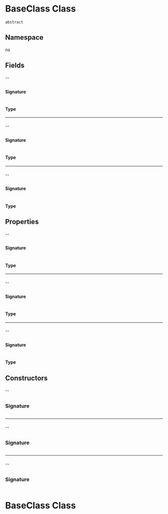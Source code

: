 # BaseClass Class
`abstract`

## Namespace
ns

## Fields
### ``

#### Signature
```apex

``` 

#### Type

---

### ``

#### Signature
```apex

``` 

#### Type

---

### ``

#### Signature
```apex

``` 

#### Type

## Properties
### ``

#### Signature
```apex

``` 

#### Type

---

### ``

#### Signature
```apex

``` 

#### Type

---

### ``

#### Signature
```apex

``` 

#### Type

## Constructors
### ``

### Signature
```apex

``` 

---
### ``

### Signature
```apex

``` 

---
### ``

### Signature
```apex

``` 

# BaseClass Class
